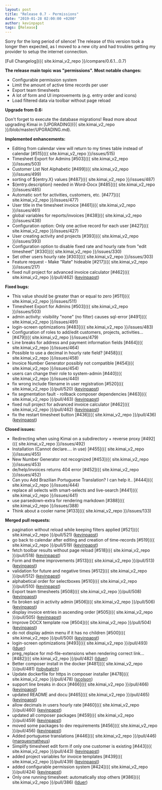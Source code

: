 ```yaml
---
layout: post
title: "Release 0.7 - Permissions"
date: "2019-01-28 02:00:00 +0200"
author: kevinpapst
tags: [Release]
---
```


Sorry for the long period of silence! The release of this version took a longer then expected, 
as I moved to a new city and had troubles getting my provider to setup the internet connection. 

[Full Changelog]({{ site.kimai_v2_repo }}/compare/0.6.1...0.7)

**The release main topic was "permissions". Most notable changes:**

- Configurable permission system
- Limit the amount of active time records per user
- Export team timesheets
- A lot of form and UI improvements (e.g. entry order and icons)
- Load filtered data via toolbar without page reload

**Upgrade from 0.6:**

Don't forget to execute the database migrations! Read more about upgrading Kimai in [UPGRADING]({{ site.kimai_v2_repo }}/blob/master/UPGRADING.md).

**Implemented enhancements:**

- Editing from calendar view will return to my times table instead of calendar [\#515]({{ site.kimai_v2_repo }}/issues/515)
- Timesheet Export for Admins [\#503]({{ site.kimai_v2_repo }}/issues/503)
- Customer List Not Alphabetic [\#499]({{ site.kimai_v2_repo }}/issues/499)
- sorting of ${entry.X} values [\#487]({{ site.kimai_v2_repo }}/issues/487)
- ${entry.description} needed in Word-Docx [\#485]({{ site.kimai_v2_repo }}/issues/485)
- Automatic sort for activities, customers, etc. [\#477]({{ site.kimai_v2_repo }}/issues/477)
- User title in the timesheet invoice [\#461]({{ site.kimai_v2_repo }}/issues/461)
- global variables for reports/invoices [\#438]({{ site.kimai_v2_repo }}/issues/438)
- Configuration option: Only one active record for each user [\#427]({{ site.kimai_v2_repo }}/issues/427)
- User creating activity and projects [\#393]({{ site.kimai_v2_repo }}/issues/393)
- Configuration option to disable fixed rate and hourly rate from "edit timesheet" [\#330]({{ site.kimai_v2_repo }}/issues/330)
- Set other users hourly rate [\#303]({{ site.kimai_v2_repo }}/issues/303)
- Feature request - Make "Rate" hideable [\#217]({{ site.kimai_v2_repo }}/issues/217)
- fixed null project for advanced invoice calculator [\#462]({{ site.kimai_v2_repo }}/pull/462) ([kevinpapst](https://github.com/kevinpapst))

**Fixed bugs:**

- This value should be greater than or equal to zero [\#511]({{ site.kimai_v2_repo }}/issues/511)
- Timesheet Export for Admins [\#503]({{ site.kimai_v2_repo }}/issues/503)
- admin activity: visibility "none" \(no filter\) causes sql-error [\#491]({{ site.kimai_v2_repo }}/issues/491)
- login-screen optimizations [\#483]({{ site.kimai_v2_repo }}/issues/483)
- Configuration of roles to add/edit customers, projects, activities... [\#479]({{ site.kimai_v2_repo }}/issues/479)
- Line breaks for address and payment information fields [\#464]({{ site.kimai_v2_repo }}/issues/464)
- Possible to use a decimal in hourly rate field? [\#458]({{ site.kimai_v2_repo }}/issues/458)
- Invoice Number Generator possibly not compatible  [\#454]({{ site.kimai_v2_repo }}/issues/454)
- users can change their role to system-admin [\#440]({{ site.kimai_v2_repo }}/issues/440)
- fix wrong include filename in user registration [\#520]({{ site.kimai_v2_repo }}/pull/520) ([kevinpapst](https://github.com/kevinpapst))
- fix segmentation fault - rollback composer dependencies [\#463]({{ site.kimai_v2_repo }}/pull/463) ([kevinpapst](https://github.com/kevinpapst))
-  fixed null project for advanced invoice calculator [\#462]({{ site.kimai_v2_repo }}/pull/462) ([kevinpapst](https://github.com/kevinpapst))
- fix the restart timesheet button [\#436]({{ site.kimai_v2_repo }}/pull/436) ([kevinpapst](https://github.com/kevinpapst))

**Closed issues:**

- Redirecting when using Kimai on a subdirectory + reverse proxy [\#492]({{ site.kimai_v2_repo }}/issues/492)
- Installation \(Cannot declare.... in use\) [\#455]({{ site.kimai_v2_repo }}/issues/455)
- New Number Generator not recognized [\#453]({{ site.kimai_v2_repo }}/issues/453)
- de/help/invoices returns 404 error [\#452]({{ site.kimai_v2_repo }}/issues/452)
- Can you Add Brazilian Portuguese Translation? I can help it.. [\#444]({{ site.kimai_v2_repo }}/issues/444)
- replace all selects with smart-selects and live-search [\#441]({{ site.kimai_v2_repo }}/issues/441)
- use parsedown-extra for rendering markdown [\#388]({{ site.kimai_v2_repo }}/issues/388)
- Think about a cooler name [\#133]({{ site.kimai_v2_repo }}/issues/133)

**Merged pull requests:**

- pagination without reload while keeping filters applied [\#521]({{ site.kimai_v2_repo }}/pull/521) ([kevinpapst](https://github.com/kevinpapst))
- go back to calendar after editing and creation of time-records [\#519]({{ site.kimai_v2_repo }}/pull/519) ([kevinpapst](https://github.com/kevinpapst))
- fetch toolbar results without page reload [\#518]({{ site.kimai_v2_repo }}/pull/518) ([kevinpapst](https://github.com/kevinpapst))
- Form and theme improvements [\#513]({{ site.kimai_v2_repo }}/pull/513) ([kevinpapst](https://github.com/kevinpapst))
- validation for future and negative times [\#512]({{ site.kimai_v2_repo }}/pull/512) ([kevinpapst](https://github.com/kevinpapst))
- alphabetical order for selectboxes [\#510]({{ site.kimai_v2_repo }}/pull/510) ([kevinpapst](https://github.com/kevinpapst))
- Export team timesheets [\#508]({{ site.kimai_v2_repo }}/pull/508) ([kevinpapst](https://github.com/kevinpapst))
- fix broken sql in activity admin [\#506]({{ site.kimai_v2_repo }}/pull/506) ([kevinpapst](https://github.com/kevinpapst))
- display invoice entries in ascending order [\#505]({{ site.kimai_v2_repo }}/pull/505) ([kevinpapst](https://github.com/kevinpapst))
- Improve DOCX template row [\#504]({{ site.kimai_v2_repo }}/pull/504) ([kevinpapst](https://github.com/kevinpapst))
- do not display admin menu if it has no children [\#500]({{ site.kimai_v2_repo }}/pull/500) ([kevinpapst](https://github.com/kevinpapst))
- login-screen optimizations [\#493]({{ site.kimai_v2_repo }}/pull/493) ([lduer](https://github.com/lduer))
- preg\_replace for md-file-extensions when rendering correct link… [\#482]({{ site.kimai_v2_repo }}/pull/482) ([lduer](https://github.com/lduer))
- Better composer install in the docker [\#481]({{ site.kimai_v2_repo }}/pull/481) ([tobybatch](https://github.com/tobybatch))
- Update dockerfile for https in composer installer [\#478]({{ site.kimai_v2_repo }}/pull/478) ([scolson](https://github.com/scolson))
- support line breaks in docx [\#466]({{ site.kimai_v2_repo }}/pull/466) ([kevinpapst](https://github.com/kevinpapst))
- updated README and docu [\#465]({{ site.kimai_v2_repo }}/pull/465) ([kevinpapst](https://github.com/kevinpapst))
- allow decimals in users hourly rate [\#460]({{ site.kimai_v2_repo }}/pull/460) ([kevinpapst](https://github.com/kevinpapst))
- updated all composer packages [\#459]({{ site.kimai_v2_repo }}/pull/459) ([kevinpapst](https://github.com/kevinpapst))
- moved some packages to dev requirements [\#456]({{ site.kimai_v2_repo }}/pull/456) ([kevinpapst](https://github.com/kevinpapst))
- Added portuguese translations [\#446]({{ site.kimai_v2_repo }}/pull/446) ([marquesmatheus](https://github.com/marquesmatheus))
- Simplify timesheet edit form if only one customer is existing [\#443]({{ site.kimai_v2_repo }}/pull/443) ([kevinpapst](https://github.com/kevinpapst))
- added project variables for invoice templates [\#439]({{ site.kimai_v2_repo }}/pull/439) ([kevinpapst](https://github.com/kevinpapst))
- added configurable permission system [\#424]({{ site.kimai_v2_repo }}/pull/424) ([kevinpapst](https://github.com/kevinpapst))
- Only one running timesheet: automatically stop others [\#386]({{ site.kimai_v2_repo }}/pull/386) ([lduer](https://github.com/lduer))
